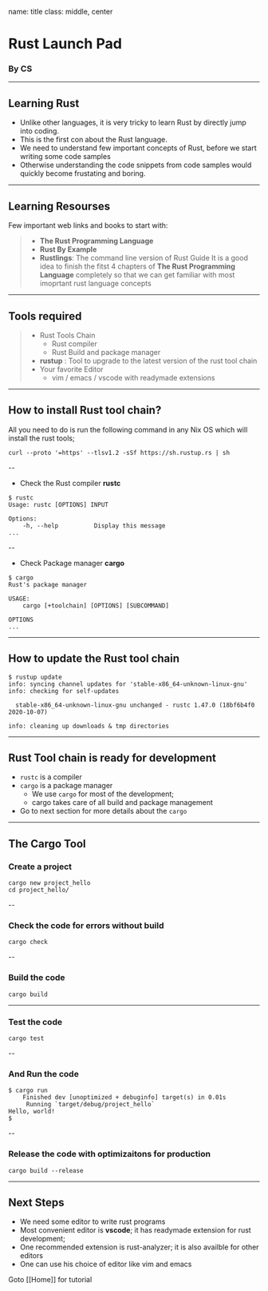 name: title
class: middle, center
# Rust Launch Pad
### By CS
---

## Learning Rust
* Unlike other languages, it is very tricky to learn Rust by directly jump into coding.
* This is the first con about the Rust language.
* We need to understand few important concepts of Rust, before we start writing some code samples
* Otherwise understanding the code snippets from code samples would quickly become frustating and boring. 
---

## Learning Resourses
Few important web links and books to start with:
> * **The Rust Programming Language**
> * **Rust By Example**
> * **Rustlings**: The command line version of Rust Guide
> It is a good idea to finish the fitst 4 chapters of **The Rust Programming Language** completely so that we can get familiar with most imoprtant rust language concepts
---

## Tools required
> * Rust Tools Chain
>   * Rust compiler
>   * Rust Build and package manager
> * **rustup** : Tool to upgrade to the latest version of the rust tool chain
> * Your favorite Editor
>   * vim / emacs / vscode with readymade extensions 
---

## How to install Rust tool chain?
All you need to do is run the following command in any Nix OS which will install the rust tools; 

```
curl --proto '=https' --tlsv1.2 -sSf https://sh.rustup.rs | sh
```
--

* Check the Rust compiler **rustc**

```
$ rustc
Usage: rustc [OPTIONS] INPUT

Options:
    -h, --help          Display this message
...

```
--

* Check Package manager **cargo**

```
$ cargo
Rust's package manager

USAGE:
    cargo [+toolchain] [OPTIONS] [SUBCOMMAND]

OPTIONS
...
```
---

## How to update the Rust tool chain

```
$ rustup update
info: syncing channel updates for 'stable-x86_64-unknown-linux-gnu'
info: checking for self-updates

  stable-x86_64-unknown-linux-gnu unchanged - rustc 1.47.0 (18bf6b4f0 2020-10-07)

info: cleaning up downloads & tmp directories
```
---

## Rust Tool chain is ready for development
* `rustc` is a compiler
* `cargo` is a package manager
   * We use `cargo` for most of the development;
   * cargo takes care of all build and package management 
* Go to next section for more details about the `cargo`
---

## The Cargo Tool

### Create a project
```
cargo new project_hello
cd project_hello/
```
--

### Check the code for errors without build
```
cargo check
```
--

### Build the code
```
cargo build
```
---

### Test the code
```
cargo test
```
--

### And Run the code
```
$ cargo run
    Finished dev [unoptimized + debuginfo] target(s) in 0.01s
     Running `target/debug/project_hello`
Hello, world!
$
```
--

### Release the code with optimizaitons for production
```
cargo build --release
```
---

## Next Steps
* We need some editor to write rust programs
* Most convenient editor is **vscode**; it has readymade extension for rust development;
* One recommended extension is rust-analyzer; it is also availble for other editors
* One can use his choice of editor like vim and emacs

Goto [[Home]] for tutorial
